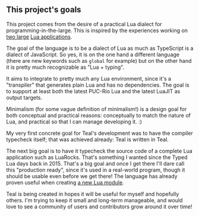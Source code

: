 ## This project's goals

This project comes from the desire of a practical Lua dialect for
programming-in-the-large. This is inspired by the experiences working on [two
large](http://konghq.com) [Lua applications](http://luarocks.org).

The goal of the language is to be a dialect of Lua as much as TypeScript is a
dialect of JavaScript. So yes, it is on the one hand a different language
(there are new keywords such as `global` for example) but on the other hand it
is pretty much recognizable as "Lua + typing".

It aims to integrate to pretty much any Lua environment, since it's a
"transpiler" that generates plain Lua and has no dependencies. The goal is to
support at least both the latest PUC-Rio Lua and the latest LuaJIT as output
targets.

Minimalism (for some vague definition of minimalism!) is a design goal for
both conceptual and practical reasons: conceptually to match the nature of
Lua, and practical so that I can manage developing it. :)

My very first concrete goal for Teal's development was to have the compiler
typecheck itself; that was achieved already: Teal is written in Teal.

The next big goal is to have it typecheck the source code of a complete Lua
application such as LuaRocks. That's something I wanted since the Typed Lua
days back in 2015. That's a big goal and once I get there I'll dare call this
"production ready", since it's used in a real-world program, though it should
be usable even before we get there! The language has already proven useful
when creating [a new Lua module](https://github.com/hishamhm/tabular).

Teal is being created in hopes it will be useful for myself and hopefully
others. I'm trying to keep it small and long-term manageable, and would love
to see a community of users and contributors grow around it over time!
